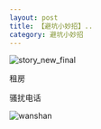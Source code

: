 ```yaml
---
layout: post
title: 【避坑小妙招】..
category: 避坑小妙招
---
```

![story_new_final](http://rbwl8nwm4.hd-bkt.clouddn.com/img/story_new_final_0322.png)
<p>租房</p>
<p>骚扰电话</p>

![wanshan](http://rbwl8nwm4.hd-bkt.clouddn.com/img/wanshan.png)
  




